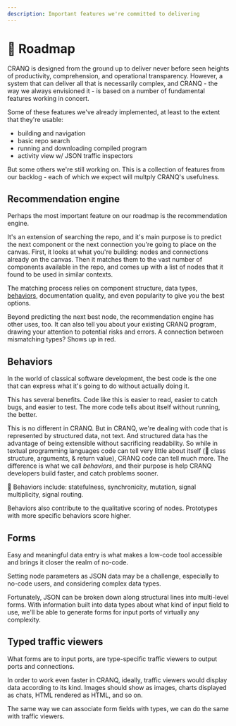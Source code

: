 ```yaml
---
description: Important features we're committed to delivering
---
```


# 🛬 Roadmap

CRANQ is designed from the ground up to deliver never before seen heights of productivity, comprehension, and operational transparency. However, a system that can deliver all that is necessarily complex, and CRANQ - the way we always envisioned it - is based on a number of fundamental features working in concert.

Some of these features we've already implemented, at least to the extent that they're usable:

* building and navigation
* basic repo search
* running and downloading compiled program
* activity view w/ JSON traffic inspectors

But some others we're still working on. This is a collection of features from our backlog - each of which we expect will multply CRANQ's usefulness.

## Recommendation engine

Perhaps the most important feature on our roadmap is the recommendation engine.

It's an extension of searching the repo, and it's main purpose is to predict the next component or the next connection you're going to place on the canvas. First, it looks at what you're building: nodes and connections already on the canvas. Then it matches them to the vast number of components available in the repo, and comes up with a list of nodes that it found to be used in similar contexts.

The matching process relies on component structure, data types, [behaviors](roadmap.md#behaviors), documentation quality, and even popularity to give you the best options.

Beyond predicting the next best node, the recommendation engine has other uses, too. It can also tell you about your existing CRANQ program, drawing your attention to potential risks and errors. A connection between mismatching types? Shows up in red.

## Behaviors

In the world of classical software development, the best code is the one that can express what it's going to do without actually doing it.

This has several benefits. Code like this is easier to read, easier to catch bugs, and easier to test. The more code tells about itself without running, the better.

This is no different in CRANQ. But in CRANQ, we're dealing with code that is represented by structured data, not text. And structured data has the advantage of being extensible without sacrificing readability. So while in textual programming languages code can tell very little about itself (:wrench: class structure, arguments, & return value), CRANQ code can tell much more. The difference is what we call _behaviors_, and their purpose is help CRANQ developers build faster, and catch problems sooner.

:wrench: Behaviors include: statefulness, synchronicity, mutation, signal multiplicity, signal routing.

Behaviors also contribute to the qualitative scoring of nodes. Prototypes with more specific behaviors score higher.

## Forms

Easy and meaningful data entry is what makes a low-code tool accessible and brings it closer the realm of no-code.

Setting node parameters as JSON data may be a challenge, especially to no-code users, and considering complex data types.

Fortunately, JSON can be broken down along structural lines into multi-level forms. With information built into data types about what kind of input field to use, we'll be able to generate forms for input ports of virtually any complexity.

## Typed traffic viewers

What forms are to input ports, are type-specific traffic viewers to output ports and connections.

In order to work even faster in CRANQ, ideally, traffic viewers would display data according to its kind. Images should show as images, charts displayed as chats, HTML rendered as HTML, and so on.

The same way we can associate form fields with types, we can do the same with traffic viewers.
